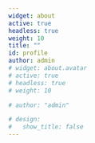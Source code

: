 ```yaml
---
widget: about
active: true
headless: true
weight: 10
title: ""
id: profile
author: admin
# widget: about.avatar
# active: true
# headless: true
# weight: 10

# author: "admin"

# design:
#   show_title: false
---
```


